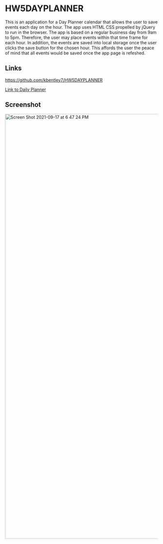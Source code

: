 # HW5DAYPLANNER
This is an application for a Day Planner calendar that allows the user to save events each day on the hour. The app uses HTML CSS propelled by jQuery to run in the browser. The app is based on a regular business day from 9am to 5pm. Therefore, the user may place events within that time frame for each hour. In addition, the events are saved into local storage once the user clicks the save button for the chosen hour. This affords the user the peace of mind that all events would be saved once the app page is refeshed.

## Links
https://github.com/kbentley7/HW5DAYPLANNER 

[Link to Daily Planner](https://kbentley7.github.io/HW5DAYPLANNER/)

## Screenshot
<img width="1397" alt="Screen Shot 2021-09-17 at 6 47 24 PM" src="https://user-images.githubusercontent.com/89366416/133861530-ee45e662-1b73-4461-b5ec-803c0a24b254.png">
